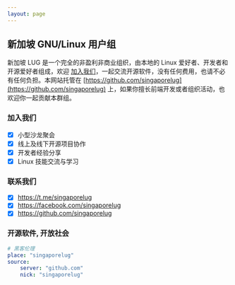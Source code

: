 ```yaml
---
layout: page
---
```


##  新加坡  GNU/Linux 用户组

新加坡 LUG 是一个完全的非盈利非商业组织，由本地的 Linux 爱好者、开发者和开源爱好者组成，欢迎 [加入我们](https://singaporelug.org/join)，一起交流开源软件，没有任何费用，也请不必有任何负担。本网站托管在 [https://github.com/singaporelug](https://github.com/singaporelug) 上，如果你擅长前端开发或者组织活动，也欢迎你一起贡献本群组。

###  加入我们

- [x] 小型沙龙聚会
- [x] 线上及线下开源项目协作
- [x] 开发者经验分享
- [x] Linux 技能交流与学习

###  联系我们

- [x] https://t.me/singaporelug
- [x] https://facebook.com/singaporelug
- [x] https://github.com/singaporelug

### 开源软件, 开放社会

~~~ yml
# 黑客伦理
place: "singaporelug"
source:
    server: "github.com"
    nick: "singaporelug"
~~~

